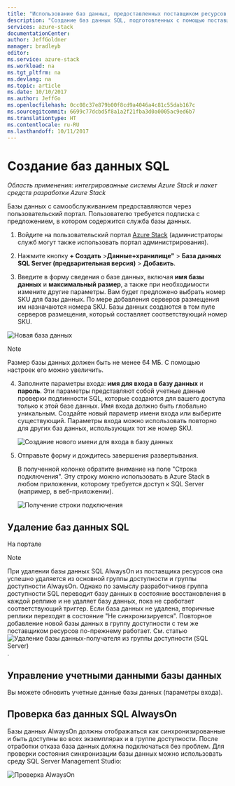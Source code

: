 ```yaml
---
title: "Использование баз данных, предоставленных поставщиком ресурсов адаптера SQL в Azure Stack | Microsoft Docs"
description: "Создание баз данных SQL, подготовленных с помощью поставщика ресурсов адаптера SQL, и управление ими"
services: azure-stack
documentationCenter: 
author: JeffGoldner
manager: bradleyb
editor: 
ms.service: azure-stack
ms.workload: na
ms.tgt_pltfrm: na
ms.devlang: na
ms.topic: article
ms.date: 10/10/2017
ms.author: JeffGo
ms.openlocfilehash: 0cc08c37e879b00f8cd9a4046a4c81c55dab167c
ms.sourcegitcommit: 6699c77dcbd5f8a1a2f21fba3d0a0005ac9ed6b7
ms.translationtype: HT
ms.contentlocale: ru-RU
ms.lasthandoff: 10/11/2017
---
```

# <a name="create-sql-databases"></a>Создание баз данных SQL

*Область применения: интегрированные системы Azure Stack и пакет средств разработки Azure Stack*

Базы данных с самообслуживанием предоставляются через пользовательский портал. Пользователю требуется подписка с предложением, в котором содержится служба базы данных.

1. Войдите на пользовательский портал [Azure Stack](azure-stack-poc.md) (администраторы служб могут также использовать портал администрирования).

2. Нажмите кнопку **+ Создать** &gt;**Данные+хранилище"** &gt; **База данных SQL Server (предварительная версия)** &gt; **Добавить**.

3. Введите в форму сведения о базе данных, включая **имя базы данных** и **максимальный размер**, а также при необходимости измените другие параметры. Вам будет предложено выбрать номер SKU для базы данных. По мере добавления серверов размещения им назначаются номера SKU. Базы данных создаются в том пуле серверов размещения, который составляет соответствующий номер SKU.

  ![Новая база данных](./media/azure-stack-sql-rp-deploy/newsqldb.png)

  >[!NOTE]
  > Размер базы данных должен быть не менее 64 МБ. С помощью настроек его можно увеличить.

4. Заполните параметры входа: **имя для входа в базу данных** и **пароль**. Эти параметры представляют собой учетные данные проверки подлинности SQL, которые создаются для вашего доступа только к этой базе данных. Имя входа должно быть глобально уникальным. Создайте новый параметр имени входа или выберите существующий. Параметры входа можно использовать повторно для других баз данных, использующих тот же номер SKU.

    ![Создание нового имени для входа в базу данных](./media/azure-stack-sql-rp-deploy/create-new-login.png)


5. Отправьте форму и дождитесь завершения развертывания.

    В полученной колонке обратите внимание на поле "Строка подключения". Эту строку можно использовать в Azure Stack в любом приложении, которому требуется доступ к SQL Server (например, в веб-приложении).

    ![Получение строки подключения](./media/azure-stack-sql-rp-deploy/sql-db-settings.png)

## <a name="delete-sql-databases"></a>Удаление баз данных SQL
На портале

>[!NOTE]
>
>При удалении базы данных SQL AlwaysOn из поставщика ресурсов она успешно удаляется из основной группы доступности и группы доступности AlwaysOn. Однако по замыслу разработчиков группа доступности SQL переводит базу данных в состояние восстановления в каждой реплике и не удаляет базу данных, пока не сработает соответствующий триггер. Если база данных не удалена, вторичные реплики переходят в состояние "Не синхронизируется". Повторное добавление новой базы данных в группу доступности с тем же поставщиком ресурсов по-прежнему работает. См. статью ![Удаление базы данных-получателя из группы доступности (SQL Server)](https://docs.microsoft.com/sql/database-engine/availability-groups/windows/remove-a-secondary-database-from-an-availability-group-sql-server).

## <a name="manage-database-credentials"></a>Управление учетными данными базы данных
Вы можете обновить учетные данные базы данных (параметры входа).

## <a name="verify-sql-alwayson-databases"></a>Проверка баз данных SQL AlwaysOn
Базы данных AlwaysOn должны отображаться как синхронизированные и быть доступны во всех экземплярах и в группе доступности. После отработки отказа база данных должна подключаться без проблем. Для проверки состояния синхронизации базы данных можно использовать среду SQL Server Management Studio:

![Проверка AlwaysOn](./media/azure-stack-sql-rp-deploy/verifyalwayson.png)
